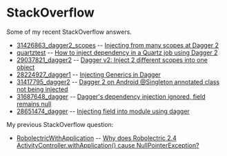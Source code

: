 # StackOverflow

Some of my recent StackOverflow answers.

- [31426863_dagger2_scopes](31426863_dagger2_scopes/) -- [Injecting from many scopes at Dagger 2](http://stackoverflow.com/questions/31426863/injecting-from-many-scopes-at-dagger-2)
- [quartztest](quartztest/) -- [How to inject dependency in a Quartz job using Dagger 2](http://stackoverflow.com/questions/31671070/how-to-inject-dependency-in-a-quartz-job-using-dagger-2)
- [29037821_dagger2](29037821_dagger2/) -- [Dagger v2: Inject 2 different scopes into one object](http://stackoverflow.com/questions/29037821/dagger-v2-inject-2-different-scopes-into-one-object)
- [28224927_dagger1](28224927_dagger1/) -- [Injecting Generics in Dagger](http://stackoverflow.com/questions/28224927/injecting-generics-in-dagger)
- [31417795_dagger2](31417795_dagger2/) -- [Dagger 2 on Android @Singleton annotated class not being injected](http://stackoverflow.com/questions/31417795/dagger-2-on-android-singleton-annotated-class-not-being-injected)
- [31687648_dagger](31687648_dagger/) -- [Dagger's dependency injection ignored, field remains null](http://stackoverflow.com/questions/31687648/daggers-dependency-injection-ignored-field-remains-null)
- [28651474_dagger](28651474_dagger/) -- [Injecting field into module using dagger](http://stackoverflow.com/a/28664301/283595)

My previous StackOverflow question:

- [RobolectricWithApplication](RobolectricWithApplication/) -- [Why does Robolectric 2.4 ActivityController.withApplication() cause NullPointerException?](http://stackoverflow.com/questions/28825317/)
